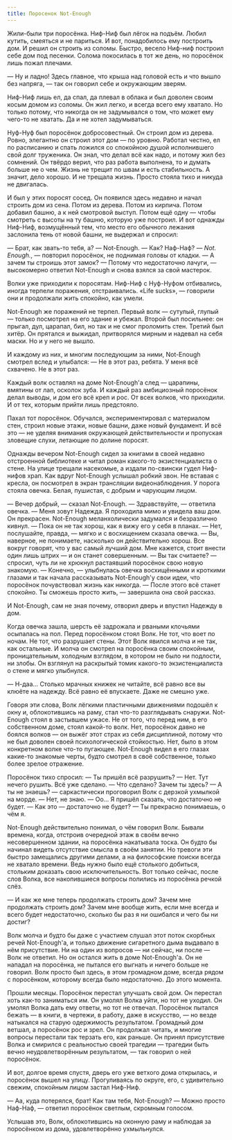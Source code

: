 ```yaml
---
title: Поросенок Not-Enough
---
```


Жили-были три поросёнка.
Ниф-Ниф был лёгок на подъём. Любил кутить, смеяться и не париться.
И вот, понадобилось ему построить дом.
И решил он строить из соломы. Быстро, весело Ниф-ниф построил себе дом под песенки.
Солома покосилась в тот же день, но поросёнок лишь пожал плечами.

— Ну и ладно! Здесь главное, что крыша над головой есть и что вышло без напряга, — так он говорил себе и окружающим зверям.

Ниф-Ниф лишь ел, да спал, да плевал в облака и был доволен своим косым домом из соломы.
Он жил легко, и всегда всего ему хватало.
Но только потому, что никогда он не задумывался о том, что может ему чего-то не хватать.
Да и не хотел задумываться.

Нуф-Нуф был поросёнок добросовестный.
Он строил дом из дерева.
Ровно, элегантно он строил этот дом — по уровню.
Работал честно, ел по расписанию и спать ложился со спокойною душой исполнившего свой долг труженика.
Он знал, что делал всё как надо, и потому жил без сомнений.
Он твёрдо верил, что раз работа выполнена, то и думать больше не о чем.
Жизнь не трещит по швам и есть стабильность. А значит, дело хорошо.
И не трещала жизнь. Просто стояла тихо и никуда не двигалась.

И был у этих поросят сосед.
Он появился здесь недавно и начал строить дом из сена. Потом из дерева. Потом из кирпича.
Потом добавил башню, а к ней смотровой выступ. Потом ещё одну — чтобы смотреть с высоты на ту башню, которую уже построил.
И вот однажды Ниф-Ниф, возмущённый тем, что место его обычного лежания заслонила тень от новой башни, не выдержал и спросил:

— Брат, как звать-то тебя, а?
— Not-Enough.
— Как? Наф-Наф?
— *Not. Enough.*, — повторил поросёнок, не поднимая головы от кладки.
— А зачем ты строишь этот замок?
— Потому что недостаточно лачуги, — высокомерно ответил Not-Enough и снова взялся за свой мастерок.

Волки уже приходили к поросятам.
Ниф-Ниф с Нуф-Нуфом отбивались, иногда терпели поражения, отстраивались.
«Life sucks», — говорили они и продолжали жить спокойно, как умели.

Not-Enough же поражений не терпел.
Первый волк — сутулый, глупый — только посмотрел на его здание и убежал.
Второй был посильнее: он прыгал, дул, царапал, бил, но так и не смог проломить стен.
Третий был хитёр. Он прятался и выжидал, притворялся мирным и надевал на себя маски. Но и у него не вышло.

И каждому из них, и многим последующим за ними, Not-Enough смотрел вслед и улыбался:
— Не в этот раз, ребята. У меня всё схвачено. Не в этот раз.

Каждый волк оставлял на доме Not-Enough'а след — царапины, вмятины от лап, осколок зуба.
И каждый раз амбициозный поросёнок делал выводы, и дом его всё креп и рос.
От всех волков, что приходили. И от тех, которым прийти лишь предстояло.

Пахал тот поросёнок.
Обучался, экспериментировал с материалом стен, строил новые этажи, новые башни, даже новый фундамент.
И всё это — не уделяя внимания окружающей действительности и пропуская зловещие слухи, летающие по долине поросят.

Однажды вечером Not-Enough сидел за книгами в своей недавно отстроенной библиотеке и читал роман какого-то экзистенциалиста о стене.
На улице трещали насекомые, а издали по-свински гудел Ниф-нифов храп.
Как вдруг Not-Enough услышал робкий звон.
Не вставая с кресла, он посмотрел в экран трансляции видеонаблюдения.
У порога стояла овечка. Белая, пушистая, с добрым и чарующим лицом.

— Вечер добрый, — сказал Not-Enough.
— Здравствуйте, — ответила овечка. — Меня зовут Надежда. Я проходила мимо и увидела ваш дом. Он прекрасен.
Not-Enough меланхолически задумался и безразлично кивнул.
— Пока он не так хорош, как я вижу его у себя в планах.
— Нет, послушайте, правда, — мягко и с восхищением сказала овечка. — Вы, наверное, не понимаете, насколько он действительно хорош. Все вокруг говорят, что у вас самый лучший дом. Мне кажется, стоит внести один лишь штрих — и он станет совершенным.
— Вы так считаете? — спросил, чуть ли не хрюкнул растаявший поросёнок свою новую знакомую.
— Конечно, — улыбнулась овечка восхищёнными и кроткими глазами и так начала рассказывать Not-Enough'у свои идеи, что поросёнок почувствовал жизнь как никогда.
— После этого всё станет спокойно. Ты сможешь просто жить, — завершила она свой рассказ.

И Not-Enough, сам не зная почему, отворил дверь и впустил Надежду в дом.

Когда овечка зашла, шерсть её задрожала и рваными клочьями осыпалась на пол.
Перед поросёнком стоял Волк.
Не тот, что воет по ночам. Не тот, что разрушает стены.
Этот Волк явился молча и не так, как остальные.
И молча он смотрел на поросёнка своим спокойным, проницательным, холодным взглядом, в котором не было ни подлости, ни злобы.
Он взглянул на раскрытый томик какого-то экзистенциалиста о стене и мягко улыбнулся.

— Н-даа… Столько мрачных книжек не читайте, всё равно все вы клюёте на надежду. Всё равно её впускаете. Даже не смешно уже.

Говоря эти слова, Волк лёгкими пластичными движениями подошёл к окну и, облокотившись на раму, стал что-то разглядывать снаружи.
Not-Enough стоял в застывшем ужасе.
Не от того, что перед ним, в его собственном доме, стоял какой-то волк.
Нет, поросёнок давно не боялся волков — он выжёг этот страх из себя дисциплиной, потому что не был доволен своей психологической стойкостью.
Нет, было в этом конкретном волке что-то пугающее.
Not-Enough видел в его глазах какие-то знакомые черты, будто смотрел в своё собственное, только более зрелое отражение.

Поросёнок тихо спросил:
— Ты пришёл всё разрушить?
— Нет. Тут нечего рушить. Всё уже сделано.
— Что сделано? Зачем ты здесь?
— А ты не знаешь? — саркастически проговорил Волк с дерзкой ухмылкой на морде.
— Нет, не знаю.
— Оо… Я пришёл сказать, что достаточно не будет.
— Как это — достаточно не будет?
— Ты прекрасно понимаешь, о чём я.

Not-Enough действительно понимал, о чём говорил Волк.
Бывали времена, когда, отстроив очередной этаж в своём вечно несовершенном здании, на поросёнка накатывала тоска.
Он будто бы начинал видеть отсутствие смысла в своём занятии.
Но тревоги эти быстро замещались другими делами, а на философские поиски всегда не хватало времени.
Ведь нужно было ещё столького добиться, стольким доказать свою исключительность.
Вот только сейчас, после слов Волка, все накопившиеся вопросы полились из поросёнка речкой слёз.

— И как же мне теперь продолжать строить дом? Зачем мне продолжать строить дом? Зачем мне вообще жить, если мне всегда и всего будет недостаточно, сколько бы раз я ни ошибался и чего бы ни достиг?

Волк молча и будто бы даже с участием слушал этот поток скорбных речей Not-Enough'а, и только движение сигаретного дыма выдавало в нём присутствие.
Ни на один из вопросов — ни сейчас, ни после — Волк не ответил.
Но он остался жить в доме Not-Enough'а.
Он не нападал на поросёнка, не пытался его выгнать и ничего больше не говорил.
Волк просто был здесь, в этом громадном доме, всегда рядом с поросёнком, которому всегда было недостаточно.
До этого момента.

Прошли месяцы.
Поросёнок перестал улучшать свой дом.
Он перестал хоть как-то заниматься им.
Он умолял Волка уйти, но тот не уходил.
Он умолял Волка дать ему ответы, но тот не отвечал.
Поросёнок пытался бежать — в книги, в чертежи, в работу, даже в искусство, — но везде натыкался на старую одержимость результатом.
Громадный дом ветшал, а поросёнок рос и зрел.
Он продолжал читать, и многие вопросы перестали так терзать его, как раньше.
Он принял присутствие Волка и смирился с реальностью своей трагедии — трагедии быть вечно неудовлетворённым результатом, — так говорил о ней поросёнок.

И вот, долгое время спустя, дверь его уже ветхого дома открылась, и поросёнок вышел на улицу.
Прогуливаясь по округе, его, с удивительно свежим, спокойным лицом застал Ниф-Ниф.

— Аа, куда потерялся, брат! Как там тебя, Not-Enough?
— Можно просто Наф-Наф, — ответил поросёнок светлым, скромным голосом.

Услышав это, Волк, облокотившись на оконную раму и наблюдая за поросёнком из дома, удовлетворённо ухмыльнулся.

